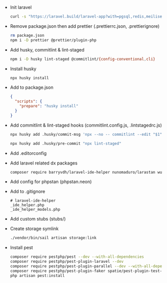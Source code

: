- Init laravel

  ```bash
  curl -s "https://laravel.build/laravel-app?with=pgsql,redis,meilisearch,minio,mailhog" | bash
  ```

- Remove package.json then add prettier (.prettierrc.json, .prettierignore)

  ```bash
  rm package.json
  npm i -D prettier @prettier/plugin-php
  ```

- Add husky, commitlint & lint-staged

  ```bash
  npm i -D husky lint-staged @commitlint/{config-conventional,cli}
  ```

- Install husky

  ```bash
  npx husky install
  ```

- Add to package.json

  ```json
  {
    "scripts": {
      "prepare": "husky install"
    }
  }
  ```

- Add commitlint & lint-staged hooks (commitlint.config.js, .lintstagedrc.js)

  ```bash
  npx husky add .husky/commit-msg 'npx --no -- commitlint --edit "$1"'

  npx husky add .husky/pre-commit "npx lint-staged"
  ```

- Add .editorconfig

- Add laravel related dx packages

  ```bash
  composer require barryvdh/laravel-ide-helper nunomaduro/larastan wulfheart/pretty_routes --dev
  ```

- Add config for phpstan (phpstan.neon)

- Add to .gitignore

  ```
  # laravel-ide-helper
  _ide_helper.php
  _ide_helper_models.php
  ```

- Add custom stubs (stubs/)

- Create storage symlink

  ```bash
  ./vendor/bin/sail artisan storage:link
  ```

- Install pest

  ```bash
  composer require pestphp/pest --dev --with-all-dependencies
  composer require pestphp/pest-plugin-laravel --dev
  composer require pestphp/pest-plugin-parallel --dev --with-all-dependencies
  composer require pestphp/pest-plugin-faker spatie/pest-plugin-test-time --dev
  php artisan pest:install
  ```
